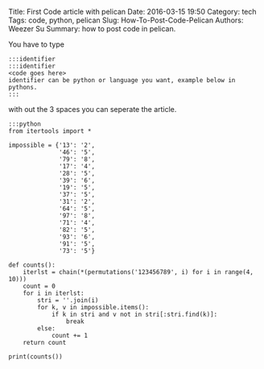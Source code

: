 Title: First Code article with pelican
Date: 2016-03-15 19:50
Category: tech
Tags: code, python, pelican
Slug: How-To-Post-Code-Pelican
Authors: Weezer Su
Summary: how to post code in pelican.

You have to type

    :::identifier
    :::identifier
    <code goes here>
    identifier can be python or language you want, example below in 
    pythons.
    :::

with out the 3 spaces you can seperate the article.

    :::python
    from itertools import *
    
    impossible = {'13': '2', 
                  '46': '5', 
                  '79': '8', 
                  '17': '4', 
                  '28': '5', 
                  '39': '6', 
                  '19': '5', 
                  '37': '5',
                  '31': '2',
                  '64': '5',
                  '97': '8',
                  '71': '4',
                  '82': '5',
                  '93': '6',
                  '91': '5',
                  '73': '5'}
    
    def counts():
        iterlst = chain(*(permutations('123456789', i) for i in range(4, 10)))
        count = 0
        for i in iterlst:
            stri = ''.join(i)
            for k, v in impossible.items():
                if k in stri and v not in stri[:stri.find(k)]:
                    break
            else:
                count += 1
        return count
    
    print(counts())
